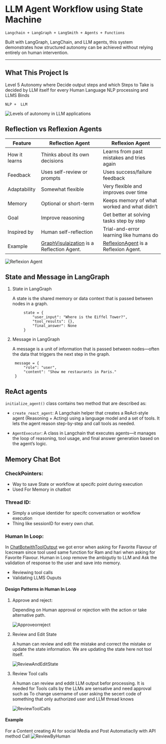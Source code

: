 # LLM Agent Workflow using State Machine
```Langchain + LangGraph + LangSmith + Agents + Functions```

Built with LangGraph, LangChain, and LLM agents, this system demonstrates how structured autonomy can be achieved without relying entirely on human intervention.

---

## What This Project Is

Level 5 Autonomy where Decide output steps and which Steps to Take is decided by LLM itself for every Human Language NLP processing and LLMS Binds

```NLP +  LLM```

![Levels of autonomy in LLM applications](/Images/LevelsofAutonomy.png)


## Reflection vs Reflexion Agents

| Feature          | Reflection Agent                             | Reflexion Agent                              |
|------------------|----------------------------------------------|----------------------------------------------|
| How it learns    | Thinks about its own decisions               | Learns from past mistakes and tries again    |
| Feedback         | Uses self-review or prompts                  | Uses success/failure feedback                |
| Adaptability     | Somewhat flexible                            | Very flexible and improves over time         |
| Memory           | Optional or short-term                       | Keeps memory of what worked and what didn’t  |
| Goal             | Improve reasoning                            | Get better at solving tasks step by step     |
| Inspired by      | Human self-reflection                        | Trial-and-error learning like humans do      |
| Example          | [GraphVisulaization](GraphVisulaization) is a Reflection Agent. | [ReflexionAgent](ReflexionAgent) is a Reflexion Agent.|


![Reflexion Agent](/Images/Reflexion.png)



## State and Message in LangGraph

1. State in LangGraph

    A state is the shared memory or data context that is passed between nodes in a graph.
        
            state = {
                "user_input": "Where is the Eiffel Tower?",
                "tool_results": {},
                "final_answer": None
            }

2. Message in LangGraph

    A message is a unit of information that is passed between nodes—often the data that triggers the next step in the graph.

        message = {
            "role": "user",
            "content": "Show me restaurants in Paris."
        }

## ReAct agents

`initialize_agent()` class contains two method that are described as:

- `create_react_agent`: A Langchain helper that creates a ReAct-style agent (Reasoning + Acting) using a language model and a set of tools. It lets the agent reason step-by-step and call tools as needed.

- `AgentExecutor`: A class in Langchain that executes agents—it manages the loop of reasoning, tool usage, and final answer generation based on the agent’s logic.

## Memory Chat Bot

### CheckPointers:

- Way to save State or workflow at specifc point during execution
- Used For Memory in chatbot 

### Thread ID:

- Simply a unique identider for specifc conversation or workflow execution
- Thing like sessionID for every own chat.

### Human In Loop:

In [ChatBotwithToolOutput](ChatBotwithToolOutput) we got error when asking for Favorite Flavour of Icecream since tool used same function for Ram and hari when asking for Favorite Flavour. Human in Loop remove the ambigutiy to LLM and Ask the validation of response to the user and save into memory.

- Reviewing tool calls
- Validating LLMS Ouputs

#### Design Patterns in Human In Loop

1. Approve and reject:

    Depending on Human approval or rejection with the action or take alternative path.

    ![Approveorreject](/Images/Approveorreject.png)

2. Review and Edit State

    A human can review and edit the mistake and correct the mistake or update the state information. We are updating the state here not tool itself.

    ![ReviewAndEditState](/Images/ReviewAndEditState.png)

3. Review Tool calls

    A human can review and eddit LLM output befor processing. It is needed for Tools calls by the LLMs are sensative and need approval such as To change username of user asking the secert code of something that only authorized user and LLM thread knows

    ![ReviewToolCalls](/Images/ReviewToolCalls.png)

#### Example
For a Content creating AI for social Media and Post Automatiaclly with API method Call 
    ![ReviewByHuman](/Images/ReviewByHuman.png)